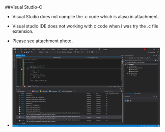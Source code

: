 ##Visual Studio-C

- Visual Studio does not compile the .c code which is alaso in attachment. 

- Visual studio IDE does not working with c code when i was try the .c file extension.

- Please see attachment photo.

- ![Compile file](2021-01-17.png)
